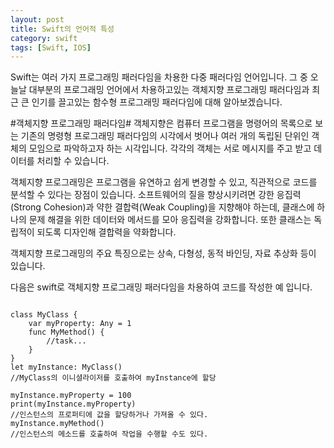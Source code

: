 ```yaml
---
layout: post
title: Swift의 언어적 특성
category: swift
tags: [Swift, IOS]
---
```

Swift는 여러 가지 프로그래밍 패러다임을 차용한 다중 패러다임 언어입니다.
그 중 오늘날 대부분의 프로그래밍 언어에서 차용하고있는 객체지향 프로그래밍 패러다임과
최근 큰 인기를 끌고있는 함수형 프로그래밍 패러다임에 대해 알아보겠습니다.

#객체지향 프로그래밍 패러다임#
객체지향은 컴퓨터 프로그램을 명령어의 목록으로 보는 기존의 명령형 프로그래밍 패러다임의 시각에서 벗어나
여러 개의 독립된 단위인 객체의 모임으로 파악하고자 하는 시각입니다. 각각의 객체는 서로 메시지를 주고
받고 데이터를 처리할 수 있습니다.

객체지향 프로그래밍은 프로그램을 유연하고 쉽게 변경할 수 있고, 직관적으로 코드를 분석할 수 있다는 장점이 있습니다.
소프트웨어의 질을 향상시키려면 강한 응집력(Strong Cohesion)과 약한 결합력(Weak Coupling)을 지향해야 하는데,
클래스에 하나의 문제 해결을 위한 데이터와 메서드를 모아 응집력을 강화합니다. 또한 클래스는 독립적이 되도록
디자인해 결합력을 약화합니다.

객체지향 프로그래밍의 주요 특징으로는 상속, 다형성, 동적 바인딩, 자료 추상화 등이 있습니다.

다음은 swift로 객체지향 프로그래밍 패러다임을 차용하여 코드를 작성한 예 입니다.

<pre><code>
class MyClass {
    var myProperty: Any = 1
    func MyMethod() {
        //task...
    }
}
let myInstance: MyClass()
//MyClass의 이니셜라이저를 호출하여 myInstance에 할당

myInstance.myProperty = 100
print(myInstance.myProperty)
//인스턴스의 프로퍼티에 값을 할당하거나 가져올 수 있다.
myInstance.myMethod()
//인스턴스의 메소드를 호출하여 작업을 수행할 수도 있다.
</code></pre>
